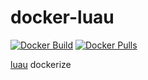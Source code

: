 # docker-luau

[![Docker Build](https://github.com/srz-zumix/docker-luau/actions/workflows/main.yml/badge.svg)](https://github.com/srz-zumix/docker-luau/actions/workflows/main.yml)
[![Docker Pulls](https://img.shields.io/docker/pulls/srzzumix/docker-luau)](https://hub.docker.com/r/srzzumix/docker-luau)

[luau][] dockerize

[luau]:https://luau-lang.org/
